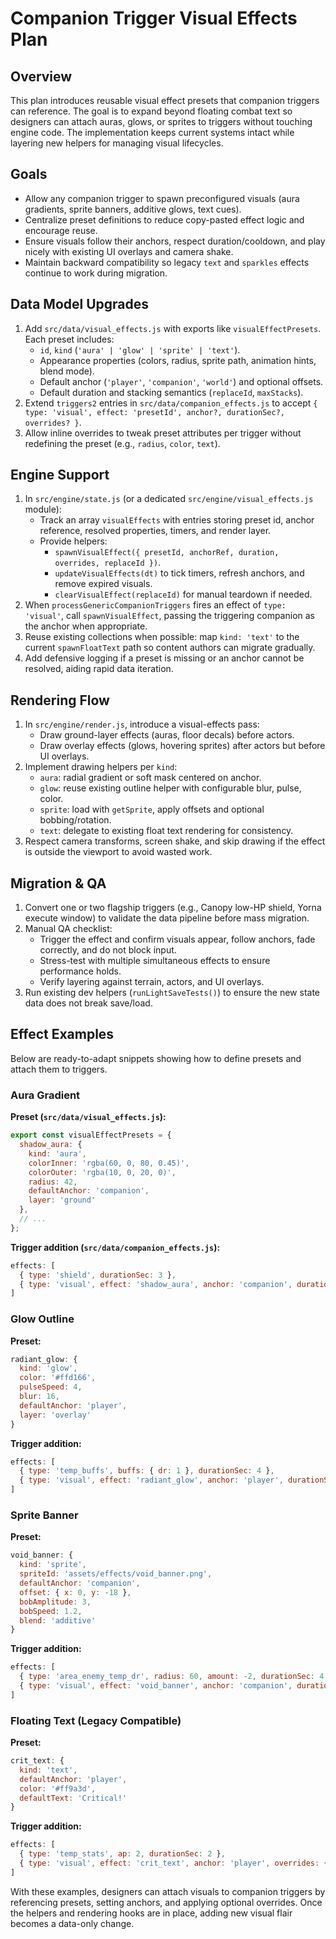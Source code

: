 # Companion Trigger Visual Effects Plan

## Overview
This plan introduces reusable visual effect presets that companion triggers can reference. The goal is to expand beyond floating combat text so designers can attach auras, glows, or sprites to triggers without touching engine code. The implementation keeps current systems intact while layering new helpers for managing visual lifecycles.

## Goals
- Allow any companion trigger to spawn preconfigured visuals (aura gradients, sprite banners, additive glows, text cues).
- Centralize preset definitions to reduce copy-pasted effect logic and encourage reuse.
- Ensure visuals follow their anchors, respect duration/cooldown, and play nicely with existing UI overlays and camera shake.
- Maintain backward compatibility so legacy `text` and `sparkles` effects continue to work during migration.

## Data Model Upgrades
1. Add `src/data/visual_effects.js` with exports like `visualEffectPresets`. Each preset includes:
   - `id`, `kind` (`'aura' | 'glow' | 'sprite' | 'text'`).
   - Appearance properties (colors, radius, sprite path, animation hints, blend mode).
   - Default anchor (`'player'`, `'companion'`, `'world'`) and optional offsets.
   - Default duration and stacking semantics (`replaceId`, `maxStacks`).
2. Extend `triggers2` entries in `src/data/companion_effects.js` to accept `{ type: 'visual', effect: 'presetId', anchor?, durationSec?, overrides? }`.
3. Allow inline overrides to tweak preset attributes per trigger without redefining the preset (e.g., `radius`, `color`, `text`).

## Engine Support
1. In `src/engine/state.js` (or a dedicated `src/engine/visual_effects.js` module):
   - Track an array `visualEffects` with entries storing preset id, anchor reference, resolved properties, timers, and render layer.
   - Provide helpers:
     - `spawnVisualEffect({ presetId, anchorRef, duration, overrides, replaceId })`.
     - `updateVisualEffects(dt)` to tick timers, refresh anchors, and remove expired visuals.
     - `clearVisualEffect(replaceId)` for manual teardown if needed.
2. When `processGenericCompanionTriggers` fires an effect of `type: 'visual'`, call `spawnVisualEffect`, passing the triggering companion as the anchor when appropriate.
3. Reuse existing collections when possible: map `kind: 'text'` to the current `spawnFloatText` path so content authors can migrate gradually.
4. Add defensive logging if a preset is missing or an anchor cannot be resolved, aiding rapid data iteration.

## Rendering Flow
1. In `src/engine/render.js`, introduce a visual-effects pass:
   - Draw ground-layer effects (auras, floor decals) before actors.
   - Draw overlay effects (glows, hovering sprites) after actors but before UI overlays.
2. Implement drawing helpers per `kind`:
   - `aura`: radial gradient or soft mask centered on anchor.
   - `glow`: reuse existing outline helper with configurable blur, pulse, color.
   - `sprite`: load with `getSprite`, apply offsets and optional bobbing/rotation.
   - `text`: delegate to existing float text rendering for consistency.
3. Respect camera transforms, screen shake, and skip drawing if the effect is outside the viewport to avoid wasted work.

## Migration & QA
1. Convert one or two flagship triggers (e.g., Canopy low-HP shield, Yorna execute window) to validate the data pipeline before mass migration.
2. Manual QA checklist:
   - Trigger the effect and confirm visuals appear, follow anchors, fade correctly, and do not block input.
   - Stress-test with multiple simultaneous effects to ensure performance holds.
   - Verify layering against terrain, actors, and UI overlays.
3. Run existing dev helpers (`runLightSaveTests()`) to ensure the new state data does not break save/load.

## Effect Examples
Below are ready-to-adapt snippets showing how to define presets and attach them to triggers.

### Aura Gradient
**Preset (`src/data/visual_effects.js`):**
```js
export const visualEffectPresets = {
  shadow_aura: {
    kind: 'aura',
    colorInner: 'rgba(60, 0, 80, 0.45)',
    colorOuter: 'rgba(10, 0, 20, 0)',
    radius: 42,
    defaultAnchor: 'companion',
    layer: 'ground'
  },
  // ...
};
```

**Trigger addition (`src/data/companion_effects.js`):**
```js
effects: [
  { type: 'shield', durationSec: 3 },
  { type: 'visual', effect: 'shadow_aura', anchor: 'companion', durationSec: 3.2, replaceId: 'yorna_shadow_aura' }
]
```

### Glow Outline
**Preset:**
```js
radiant_glow: {
  kind: 'glow',
  color: '#ffd166',
  pulseSpeed: 4,
  blur: 16,
  defaultAnchor: 'player',
  layer: 'overlay'
}
```

**Trigger addition:**
```js
effects: [
  { type: 'temp_buffs', buffs: { dr: 1 }, durationSec: 4 },
  { type: 'visual', effect: 'radiant_glow', anchor: 'player', durationSec: 4, replaceId: 'canopy_radiant_glow' }
]
```

### Sprite Banner
**Preset:**
```js
void_banner: {
  kind: 'sprite',
  spriteId: 'assets/effects/void_banner.png',
  defaultAnchor: 'companion',
  offset: { x: 0, y: -18 },
  bobAmplitude: 3,
  bobSpeed: 1.2,
  blend: 'additive'
}
```

**Trigger addition:**
```js
effects: [
  { type: 'area_enemy_temp_dr', radius: 60, amount: -2, durationSec: 4 },
  { type: 'visual', effect: 'void_banner', anchor: 'companion', durationSec: 4, replaceId: 'yorna_void_banner' }
]
```

### Floating Text (Legacy Compatible)
**Preset:**
```js
crit_text: {
  kind: 'text',
  defaultAnchor: 'player',
  color: '#ff9a3d',
  defaultText: 'Critical!'
}
```

**Trigger addition:**
```js
effects: [
  { type: 'temp_stats', ap: 2, durationSec: 2 },
  { type: 'visual', effect: 'crit_text', anchor: 'player', overrides: { text: 'Execute!' } }
]
```

With these examples, designers can attach visuals to companion triggers by referencing presets, setting anchors, and applying optional overrides. Once the helpers and rendering hooks are in place, adding new visual flair becomes a data-only change.
